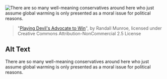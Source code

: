 ![There are so many well-meaning conservatives around here who just assume global warming is only presented as a moral issue for political reasons.](https://imgs.xkcd.com/comics/global_warming.png)
> "[Playing Devil's Advocate to Win](https://xkcd.com/164/)", by Randall Munroe, licensed under Creative Commons Attribution-NonCommercial 2.5 License

## Alt Text
There are so many well-meaning conservatives around here who just assume global warming is only presented as a moral issue for political reasons.
